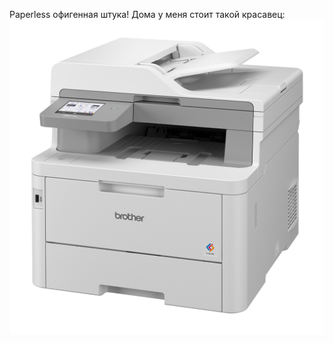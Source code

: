 Paperless офигенная штука! Дома у меня стоит такой красавец:
![Brother MFC-L8390CDW](Pictures/MFC-L8390CDW_L.jpg)
